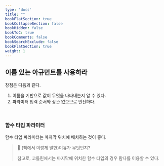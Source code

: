 ```yaml
---
type: 'docs'
title: ""
bookFlatSection: true
bookCollapseSection: false
bookHidden: false
bookToC: true
bookComments: false
bookSearchExclude: false
bookFlatSection: true
weight: 1
---
```


## 이름 있는 아규먼트를 사용하라

장점은 다음과 같다.

1. 이름을 기반으로 값이 무엇을 나타내는지 알 수 있다.
2. 파라미터 입력 순서와 상관 없으므로 안전하다.

<br>

### 함수 타입 파라미터

함수 타입 파라미터는 마지막 위치에 배치하는 것이 좋다.

> :thinking: (책에서 이렇게 말한)이유가 무엇인지?
> 
> 참고로, 코틀린에서는 마지막에 위치한 함수 타입의 경우 람다를 이용할 수 있다.
